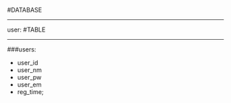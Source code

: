 #DATABASE
***********
user:
#TABLE
***********
###users:
* user_id
* user_nm
* user_pw
* user_em
* reg_time;